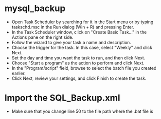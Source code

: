 # mysql_backup
- Open Task Scheduler by searching for it in the Start menu or by typing taskschd.msc in the Run dialog (Win + R) and pressing Enter.
- In the Task Scheduler window, click on "Create Basic Task..." in the Actions pane on the right side.
- Follow the wizard to give your task a name and description.
- Choose the trigger for the task. In this case, select "Weekly" and click Next.
- Set the day and time you want the task to run, and then click Next.
- Choose "Start a program" as the action to perform and click Next.
- In the "Program/script" field, browse to select the batch file you created earlier.
- Click Next, review your settings, and click Finish to create the task.


# Import the SQL_Backup.xml
- Make sure that you change line 50 to the file path where the .bat file is
